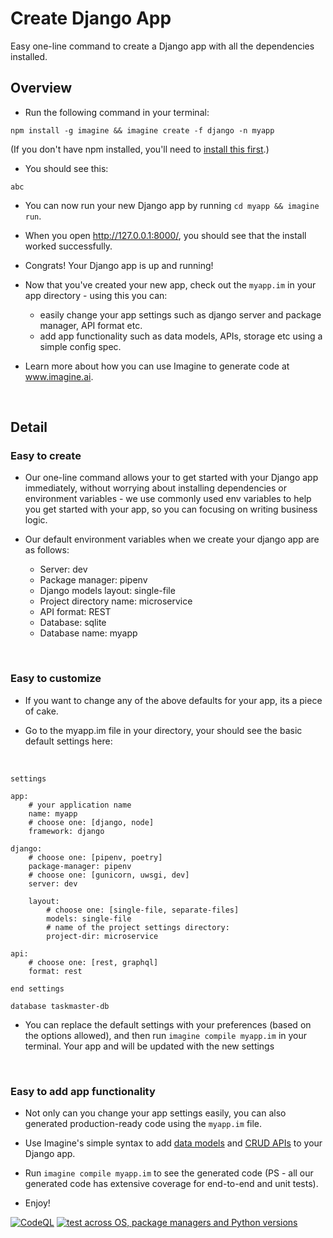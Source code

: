 <h1> Create Django App </h1>

Easy one-line command to create a Django app with all the dependencies installed. 

<h2> Overview </h2>

- Run the following command in your terminal:
```
npm install -g imagine && imagine create -f django -n myapp 
```
(If you don't have npm installed, you'll need to [install this first](https://docs.npmjs.com/cli/v7/commands/npm-install).)

- You should see this:

```
abc
```


- You can now run your new Django app by running `cd myapp && imagine run`. 
- When you open http://127.0.0.1:8000/, you should see that the install worked successfully.

- Congrats! Your Django app is up and running!

- Now that you've created your new app, check out the `myapp.im` in your app directory - using this you can: 
  - easily change your app settings such as django server and package manager, API format etc.
  - add app functionality such as data models, APIs, storage etc using a simple config spec. 

- Learn more about how you can use Imagine to generate code at www.imagine.ai.

</br>
<h2> Detail </h2>

<h3> Easy to create </h3>

- Our one-line command allows your to get started with your Django app immediately, without worrying about installing dependencies or environment variables - we use commonly used env variables to help you get started with your app, so you can focusing on writing business logic.


- Our default environment variables when we create your django app are as follows: 
  - Server:                 dev
  - Package manager:        pipenv
  - Django models layout:   single-file
  - Project directory name: microservice
  - API format:             REST
  - Database:               sqlite
  - Database name:          myapp

<br/>

<h3> Easy to customize </h3>

- If you want to change any of the above defaults for your app, its a piece of cake.

- Go to the myapp.im file in your directory, your should see the basic default settings here:

</br>

```
settings

app:
    # your application name
    name: myapp
    # choose one: [django, node]
    framework: django

django:
    # choose one: [pipenv, poetry]
    package-manager: pipenv
    # choose one: [gunicorn, uwsgi, dev]
    server: dev

    layout:
        # choose one: [single-file, separate-files]
        models: single-file
        # name of the project settings directory:
        project-dir: microservice

api:
    # choose one: [rest, graphql]
    format: rest

end settings

database taskmaster-db 
```
  
- You can replace the default settings with your preferences (based on the options allowed), and then run `imagine compile myapp.im` in your terminal. Your app and will be updated with the new settings


<br/>

<h3> Easy to add app functionality </h3>

- Not only can you change your app settings easily, you can also generated production-ready code using the `myapp.im` file. 


- Use Imagine's simple syntax to add [data models](www.imagine.ai/docs/model) and [CRUD APIs](www.imagine.ai/docs/api) to your Django app. 


- Run `imagine compile myapp.im` to see the generated code (PS - all our generated code has extensive coverage for end-to-end and unit tests).


- Enjoy!

[![CodeQL](https://github.com/imagineai/create-django-app/actions/workflows/codeql-analysis.yml/badge.svg)](https://github.com/imagineai/create-django-app/actions/workflows/codeql-analysis.yml) [![test across OS, package managers and Python versions](https://github.com/imagineai/create-django-app/actions/workflows/test_envs.yml/badge.svg)](https://github.com/imagineai/create-django-app/actions/workflows/test_envs.yml)
